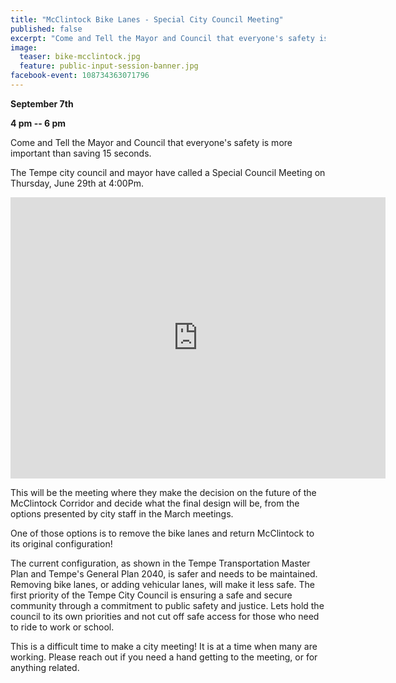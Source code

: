 ```yaml
---
title: "McClintock Bike Lanes - Special City Council Meeting"
published: false
excerpt: "Come and Tell the Mayor and Council that everyone's safety is more important than saving 15 seconds."
image:
  teaser: bike-mcclintock.jpg
  feature: public-input-session-banner.jpg
facebook-event: 108734363071796
---
```


**September 7th**

**4 pm -- 6 pm**

Come and Tell the Mayor and Council that everyone's safety is more important than saving 15 seconds.

The Tempe city council and mayor have called a Special Council Meeting on Thursday, June 29th at 4:00Pm.

<iframe src="https://www.google.com/maps/embed?pb=!1m18!1m12!1m3!1d3329.935190311646!2d-111.94067583480133!3d33.424933980781226!2m3!1f0!2f0!3f0!3m2!1i1024!2i768!4f13.1!3m3!1m2!1s0x872b08d8423e4b23%3A0x7dd37f3df9c0db4c!2sTempe+Municipal+Building%2C+31+E+5th+St%2C+Tempe%2C+AZ+85281!5e0!3m2!1sen!2sus!4v1498067713040" width="600" height="450" frameborder="0" style="border:0" allowfullscreen></iframe>

This will be the meeting where they make the decision on the future of the McClintock Corridor and decide what the final design will be, from the options presented by city staff in the March meetings.

One of those options is to remove the bike lanes and return McClintock to its original configuration!

The current configuration, as shown in the Tempe Transportation Master Plan and Tempe's General Plan 2040, is safer and needs to be maintained. Removing bike lanes, or adding vehicular lanes, will make it less safe. The first priority of the Tempe City Council is ensuring a safe and secure community through a commitment to public safety and justice. Lets hold the council to its own priorities and not cut off safe access for those who need to ride to work or school.

This is a difficult time to make a city meeting! It is at a time when many are working. Please reach out if you need a hand getting to the meeting, or for anything related.
